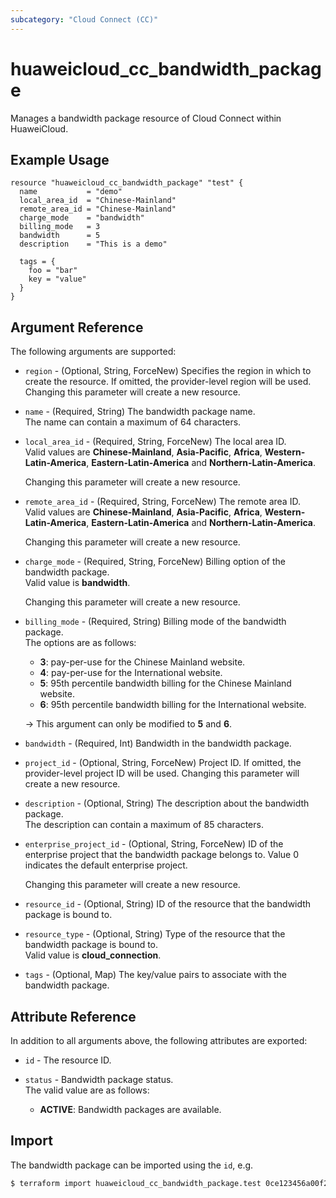 ```yaml
---
subcategory: "Cloud Connect (CC)"
---
```


# huaweicloud_cc_bandwidth_package

Manages a bandwidth package resource of Cloud Connect within HuaweiCloud.  

## Example Usage

```hcl
resource "huaweicloud_cc_bandwidth_package" "test" {
  name           = "demo"
  local_area_id  = "Chinese-Mainland"
  remote_area_id = "Chinese-Mainland"
  charge_mode    = "bandwidth"
  billing_mode   = 3
  bandwidth      = 5
  description    = "This is a demo"

  tags = {
    foo = "bar"
    key = "value"
  }
}
```

## Argument Reference

The following arguments are supported:

* `region` - (Optional, String, ForceNew) Specifies the region in which to create the resource.
  If omitted, the provider-level region will be used. Changing this parameter will create a new resource.

* `name` - (Required, String) The bandwidth package name.  
  The name can contain a maximum of 64 characters.

* `local_area_id` - (Required, String, ForceNew) The local area ID.  
  Valid values are **Chinese-Mainland**, **Asia-Pacific**, **Africa**, **Western-Latin-America**,
   **Eastern-Latin-America** and **Northern-Latin-America**.

  Changing this parameter will create a new resource.

* `remote_area_id` - (Required, String, ForceNew) The remote area ID.  
  Valid values are **Chinese-Mainland**, **Asia-Pacific**, **Africa**, **Western-Latin-America**,
   **Eastern-Latin-America** and **Northern-Latin-America**.

  Changing this parameter will create a new resource.

* `charge_mode` - (Required, String, ForceNew) Billing option of the bandwidth package.  
  Valid value is **bandwidth**.

  Changing this parameter will create a new resource.

* `billing_mode` - (Required, String) Billing mode of the bandwidth package.  
  The options are as follows:
    + **3**: pay-per-use for the Chinese Mainland website.
    + **4**: pay-per-use for the International website.
    + **5**: 95th percentile bandwidth billing for the Chinese Mainland website.
    + **6**: 95th percentile bandwidth billing for the International website.

  -> This argument can only be modified to **5** and **6**.

* `bandwidth` - (Required, Int) Bandwidth in the bandwidth package.  

* `project_id` - (Optional, String, ForceNew) Project ID.
  If omitted, the provider-level project ID will be used.
  Changing this parameter will create a new resource.

* `description` - (Optional, String) The description about the bandwidth package.  
  The description can contain a maximum of 85 characters.

* `enterprise_project_id` - (Optional, String, ForceNew) ID of the enterprise project that the bandwidth package
  belongs to.
  Value 0 indicates the default enterprise project.

  Changing this parameter will create a new resource.

* `resource_id` - (Optional, String) ID of the resource that the bandwidth package is bound to.  

* `resource_type` - (Optional, String) Type of the resource that the bandwidth package is bound to.  
   Valid value is **cloud_connection**.

* `tags` - (Optional, Map) The key/value pairs to associate with the bandwidth package.

## Attribute Reference

In addition to all arguments above, the following attributes are exported:

* `id` - The resource ID.

* `status` - Bandwidth package status.  
  The valid value are as follows:
    + **ACTIVE**: Bandwidth packages are available.

## Import

The bandwidth package can be imported using the `id`, e.g.

```bash
$ terraform import huaweicloud_cc_bandwidth_package.test 0ce123456a00f2591fabc00385ff1234
```
